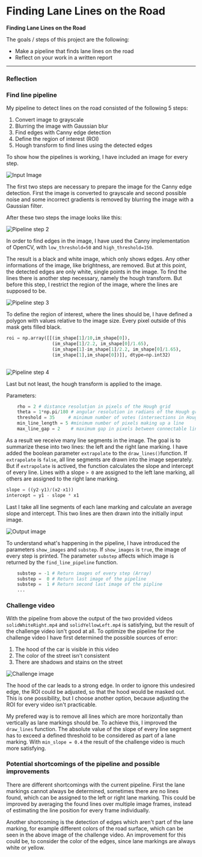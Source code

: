 # **Finding Lane Lines on the Road** 


**Finding Lane Lines on the Road**

The goals / steps of this project are the following:
* Make a pipeline that finds lane lines on the road
* Reflect on your work in a written report


[//]: # (Image References)

[image1]: ./examples/grayscale.jpg "Grayscale"
[input_image]: ./test_images_steps/image_step0.jpg  "Input Image"
[image_step1]: ./test_images_steps/image_step1.jpg  "Pipeline step 1: Grayscale"
[image_step2]: ./test_images_steps/image_step2.jpg  "Pipeline step 2: Gaussian smoothing"
[image_step3]: ./test_images_steps/image_step3.jpg  "Pipeline step 3: Canny edge detection"
[image_step4]: ./test_images_steps/image_step4.jpg  "Pipeline step 4: ROI"
[image_step5]: ./test_images_steps/image_step5.jpg  "Pipeline step 5: Hough transform"
[output_image]: ./test_images_steps/image_step6.jpg  "Output Image"

[challenge_image]: ./test_video_frames/3.8.jpeg  "Challenge image [3.8s]"
---

### Reflection

### Find line pipeline

My pipeline to detect lines on the road consisted of the following 5 steps: 

1. Convert image to grayscale 
2. Blurring the image with Gaussian blur
3. Find edges with Canny edge detection
4. Define the region of interest (ROI)
5. Hough transform to find lines using the detected edges

To show how the pipelines is working, I have included an image for every step. 

![Input Image][input_image]

The first two steps are necessary to prepare the image for the Canny edge detection. First the image is converted to grayscale and second possible noise and some incorrect gradients is removed by blurring the image with a Gaussian filter. 

After these two steps the image looks like this:

![Pipeline step 2][image_step2]

In order to find edges in the image, I have used the Canny implementation of OpenCV, with `low_threshold=50` and `high_threshold=150`. 

The result is a black and white image, which only shows edges. Any other informations of the image, like brightness, are removed. But at this point, the detected edges are only white, single points in the image. To find the lines there is another step necessary, namely the hough transform. But before this step, I restrict the region of the image, where the lines are supposed to be.  

![Pipeline step 3][image_step3]

To define the region of interest, where the lines should be, I have defined a polygon with values relative to the image size. 
Every pixel outside of this mask gets filled black. 

```python  
roi = np.array([[(im_shape[1]/10,im_shape[0]),
                 (im_shape[1]/2.2, im_shape[0]/1.65), 
                 (im_shape[1]-im_shape[1]/2.2, im_shape[0]/1.65), 
                 (im_shape[1],im_shape[0])]], dtype=np.int32)
             
```
![Pipeline step 4][image_step4]

Last but not least, the hough transform is applied to the image. 

Parameters: 

```python
    rho = 2 # distance resolution in pixels of the Hough grid
    theta = 1*np.pi/180 # angular resolution in radians of the Hough grid
    threshold = 35     # minimum number of votes (intersections in Hough grid cell)
    min_line_length = 5 #minimum number of pixels making up a line
    max_line_gap = 2    # maximum gap in pixels between connectable line segments
```

As a result we receive many line segments in the image. The goal is to summarize these into two lines: the left and the right lane marking. I have added the boolean parameter `extrapolate` to the `draw_lines()`function. If `extrapolate` is `false`, all line segments are drawn into the image seperately. But if `extrapolate` is actived, the function calculates the slope and intercept of every line. Lines with a slope `> 0` are assigned to the left lane marking, all others are assigned  to the right lane marking. 

```python
slope = ((y2-y1)/(x2-x1))
intercept = y1 - slope * x1
```

Last I take all line segments of each lane marking and calculate an average slope and intercept. This two lines are then drawn into the initially input image.  

![Output image][output_image]

To understand what's happening in the pipeline, I have introduced the parameters `show_images` and `substep`. 
If `show_images` is `true`, the image of every step is printed. The parameter `substep` affects which image is returned by the `find_line_pipeline` function. 

```python 
    substep = -1 # Return images of every step (Array)
    substep =  0 # Return last image of the pipeline
    substep =  1 # Return second last image of the pipline
    ...
```

### Challenge video 

With the pipeline from above the output of the two provided videos `solidWhiteRight.mp4` and `solidYellowLeft.mp4` is satisfying, but the result of the challenge video isn't good at all. To optimize the pipeline for the challenge video I have first determined the possible sources of error: 

1. The hood of the car is visible in this video 
2. The color of the street isn't consistent
3. There are shadows and stains on the street 

![Challenge image][challenge_image]

The hood of the car leads to a strong edge. In order to ignore this undesired edge, the ROI could be adjusted, so that the hood would be masked out. This is one possibility, but I choose another option, because adjusting the ROI for every video isn't practicable. 

My prefered way is to remove all lines which are more horizontally than vertically as lane markings should be. To achieve this, I improved the `draw_lines` function. The absolute value of the slope of every line segment has to exceed a defined threshold to be considered as part of a lane marking. With `min_slope = 0.4` the result of the challenge video is much more satisfying. 


### Potential shortcomings of the pipeline and possible improvements

There are different shortcomings with the current pipeline. First the lane markings cannot always be determined, sometimes there are no lines found, which can be assigned to the left or right lane marking. This could be improved by averaging the found lines over multiple image frames, instead of estimating the line position for every frame individually. 

Another shortcoming is the detection of edges which aren't part of the lane marking, for example different colors of the road surface, which can be seen in the above image of the challenge video. An improvement for this could be, to consider the color of the edges, since lane markings are always white or yellow. 